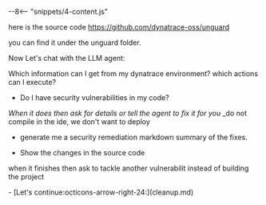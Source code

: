 --8<-- "snippets/4-content.js"


here is the source code
https://github.com/dynatrace-oss/unguard

you can find it under the unguard folder. 


Now Let's chat with the LLM agent:


Which information can I get from my dynatrace environment? which actions can I execute?


- Do I have security vulnerabilities in my code?

 _When it does then ask for details or tell the agent to fix it for you_ _do not compile in the ide, we don't want to deploy



- generate me a security remediation markdown summary of the fixes.

- Show the changes in the source code


when it finishes then ask to tackle another vulnerabilit instead of building the project







<div class="grid cards" markdown>
- [Let's continue:octicons-arrow-right-24:](cleanup.md)
</div>
